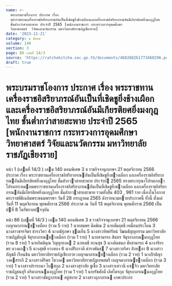 ```yaml
---
name: >-
  พระบรมราชโองการ ประกาศ เรื่อง
  พระราชทานเครื่องราชอิสริยาภรณ์อันเป็นที่เชิดชูยิ่งช้างเผือกและเครื่องราชอิสริยาภรณ์อันมีเกียรติยศยิ่งมงกุฎไทย
  ชั้นต่ำกว่าสายสะพาย ประจำปี 2565 [พนักงานราชการ กระทรวงการอุดมศึกษา 
  วิทยาศาสตร์  วิจัยและนวัตกรรม มหาวิทยาลัยราชภัฏเชียงราย]
date: '2023-11-21'
category: ข พิเศษ
volume: 140
section: 3
page: 86 เล่มที่ 14/3
source: 'https://ratchakitcha.soc.go.th/documents/488288261773460296.pdf'
draft: true
---
```


# พระบรมราชโองการ ประกาศ เรื่อง พระราชทานเครื่องราชอิสริยาภรณ์อันเป็นที่เชิดชูยิ่งช้างเผือกและเครื่องราชอิสริยาภรณ์อันมีเกียรติยศยิ่งมงกุฎไทย ชั้นต่ำกว่าสายสะพาย ประจำปี 2565 [พนักงานราชการ กระทรวงการอุดมศึกษา  วิทยาศาสตร์  วิจัยและนวัตกรรม มหาวิทยาลัยราชภัฏเชียงราย]

หน้า 1 (เลมที่ 14/3 ) เลม 140 ตอนพิเศษ 3 ข ราชกิจจานุเบกษา 21 พฤศจิกายน 2566 ประกาศ เรื่อง พระราชทานเครื่องราชอิสริยาภรณอันเป็นที่เชิดชูยิ่งชางเผือก และเครื่องราชอิสริยาภรณอันมีเกียรติยศยิ่งมงกุฎไทย ชั้นต่ํากวาสายสะพาย ประจําป 2565 ทรงพระกรุณาโปรดเกลาโปรดกระหมอมพระราชทานเครื่องราชอิสริยาภรณอันเป็นที่เชิดชูยิ่งชางเผือก และเครื่องราชอิสริยาภรณอันมีเกียรติยศยิ่งมงกุฎไทย ชั้นต่ํากวาสายสะพาย รวมทั้งสิ้น 403 , 981 ราย เนื่องในโอกาสพระราชพิธีเฉลิมพระชนมพรรษา วันที่ 28 กรกฎาคม 2565 ดังรายนามทายประกาศนี้ ทั้งนี้ ตั้งแต่วันที่ 11 พฤศจิกายน พุทธศักราช 2566 ประกาศ ณ วันที่ 13 พฤศจิกายน พุทธศักราช 2566 เป็นปที่ 8 ในรัชกาลปจจุบัน

หน้า 86 (เลมที่ 14/3 ) เลม 140 ตอนพิเศษ 3 ข ราชกิจจานุเบกษา 21 พฤศจิกายน 2566 เบญจมาภรณชางเผือก (รวม 5 ราย) 1 นายสมพร ดีดพิณ 2 นายสัมฤทธิ์ เหมือนประโคน 3 นางสาวขจรจิตร ธํารงวิศว 4 นางณัฐภษา ชุมเย็น 5 นางสาวทิพย์รัตน์ วัฒนธัญญกรรม มหาวิทยาลัยราชภัฏชัยภูมิ จัตุรถาภรณชางเผือก (รวม 1 ราย) 1 นายสามารถ สินทร จัตุรถาภรณมงกุฎไทย (รวม 8 ราย) 1 นายกิตติคุณ วิญญายงค 2 นายเมธี ทะนสุข 3 นางคิดชนก ชัยสามารถ 4 นางจริยาพร ดวงแกว 5 นางสุขขี ยวงทอง 6 นางสิริภาวดี ดํารงพันธ 7 นางสาวอริศา สิงหลา 8 นางสาวอัญชลี เรือนชิน มหาวิทยาลัยราชภัฏเชียงราย เบญจมาภรณชางเผือก (รวม 2 ราย) 1 นางกีรติญา วงคสารภี 2 นางสาวศิริพร ไชวงค มหาวิทยาลัยราชภัฏเทพสตรี เบญจมาภรณชางเผือก (รวม 3 ราย) 1 นางสาวปรารถนา ไบสกุล 2 นางสาวสุราลัย ชูเชื้อ 3 นางสาวเสาวนี แซจิว มหาวิทยาลัยราชภัฏธนบุรี ตริตาภรณมงกุฎไทย (รวม 1 ราย) 1 นายรัชศักดิ์ เลิศไตรกุล จัตุรถาภรณมงกุฎไทย (รวม 2 ราย) 1 นางสาวชัชฎาภรณ อยู่สบาย 2 นางสาวอุภาภรณ เกษะประกร
